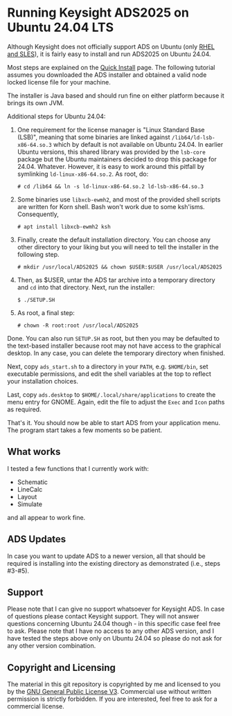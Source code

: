 # Running Keysight ADS2025 on Ubuntu 24.04 LTS

Although Keysight does not officially support ADS on Ubuntu (only [RHEL and SLES](https://docs.keysight.com/display/support/ADS%20Supported%20Platforms)), it is fairly easy to install and run ADS2025 on Ubuntu 24.04. 

Most steps are explained on the [Quick Install](https://docs.keysight.com/display/engdocads/ADS+2025+Quick+Install-Linux) page. The following tutorial assumes you downloaded the ADS installer and obtained a valid node locked license file for your machine.  

The installer is Java based and should run fine on either platform because it brings its own JVM. 

Additional steps for Ubuntu 24.04: 

1. One requirement for the license manager is "Linux Standard Base (LSB)", meaning that some binaries are linked against `/lib64/ld-lsb-x86-64.so.3` which by default is not available on Ubuntu 24.04. In earlier Ubuntu versions, this shared library was provided by the `lsb-core`  package but the Ubuntu maintainers decided to drop this package for 24.04. Whatever. However, it is easy to work around this pitfall by symlinking `ld-linux-x86-64.so.2`. As root, do: 

    `# cd /lib64 && ln -s ld-linux-x86-64.so.2 ld-lsb-x86-64.so.3`

2. Some binaries use `libxcb-ewmh2`, and most of the provided shell scripts are written for Korn shell. Bash won't work due to some ksh'isms. Consequently, 

    `# apt install libxcb-ewmh2 ksh`

3. Finally, create the default installation directory. You can choose any other directory to your liking but you will need to tell the installer in the following step. 

    `# mkdir /usr/local/ADS2025 && chown $USER:$USER /usr/local/ADS2025`

4. Then, as $USER, untar the ADS tar archive into a temporary directory and `cd` into that directory. Next, run the installer: 

    `$ ./SETUP.SH`

5. As root, a final step: 

    `# chown -R root:root /usr/local/ADS2025` 

Done. You can also run `SETUP.SH` as root, but then you may be defaulted to the text-based installer because root may not have access to the graphical desktop. In any case, you can delete the temporary directory when finished. 

Next, copy `ads_start.sh` to a directory in your `PATH`, e.g. `$HOME/bin`, set executable permissions, and edit the shell variables at the top to reflect your installation choices. 

Last, copy `ads.desktop` to `$HOME/.local/share/applications` to create the menu entry for GNOME. Again, edit the file to adjust the `Exec` and `Icon` paths as required. 

That's it. You should now be able to start ADS from your application menu. The program start takes a few moments so be patient. 

## What works

I tested a few functions that I currently work with: 

* Schematic
* LineCalc
* Layout
* Simulate

and all appear to work fine. 

## ADS Updates

In case you want to update ADS to a newer version, all that should be required is installing into the existing directory as demonstrated (i.e., steps #3-#5). 

## Support

Please note that I can give no support whatsoever for Keysight ADS. In case of questions please contact Keysight support. They will not answer questions concerning Ubuntu 24.04 though - in this specific case feel free to ask.  Please note that I have no access to any other ADS version, and I have tested the steps above only on Ubuntu 24.04 so please do not ask for any other version combination. 

## Copyright and Licensing

The material in this git repository is copyrighted by me and licensed to you by the [GNU General Public License V3](https://www.gnu.org/licenses/gpl-3.0.en.html). Commercial use without written permission is strictly forbidden. If you are interested, feel free to ask for a commercial license. 



